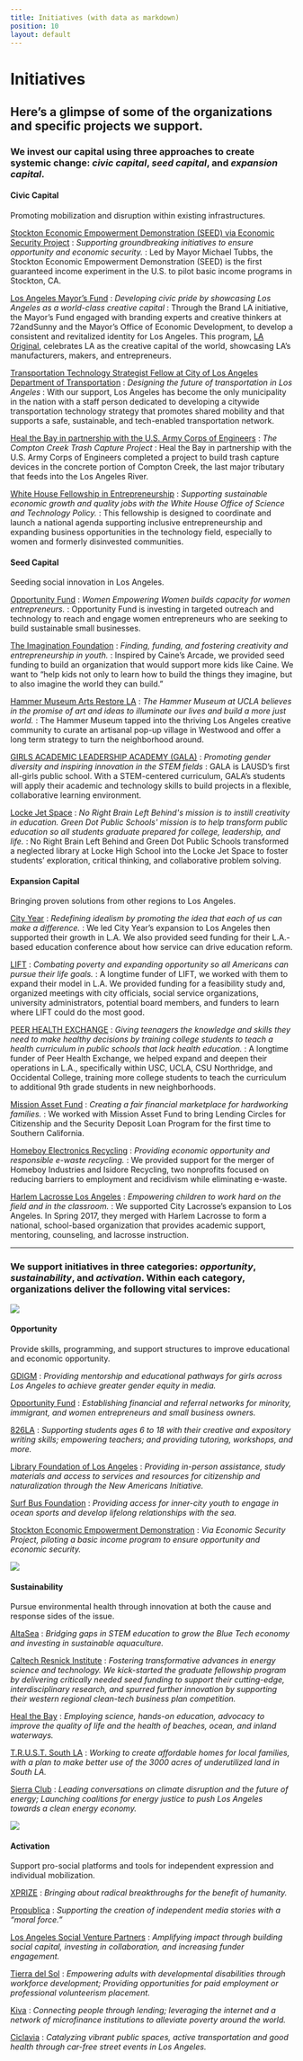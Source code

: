 ```yaml
---
title: Initiatives (with data as markdown)
position: 10
layout: default
---
```


Initiatives
===========

Here’s a glimpse of some of the organizations and specific projects we support.
-----------

### We invest our capital using three approaches to create systemic change: _civic capital_, _seed capital_, and _expansion capital_. ###



#### Civic Capital ####

Promoting mobilization and disruption within existing infrastructures.


[Stockton Economic Empowerment Demonstration (SEED) via Economic Security Project](https://www.stocktondemonstration.org)
: _Supporting groundbreaking initiatives to ensure opportunity and economic security._
: Led by Mayor Michael Tubbs, the Stockton Economic Empowerment Demonstration (SEED) is the first guaranteed income experiment in the U.S. to pilot basic income programs in Stockton, CA.

[Los Angeles Mayor’s Fund](http://mayorsfundla.org)
: _Developing civic pride by showcasing Los Angeles as a world-class creative capital_
: Through the Brand LA initiative, the Mayor’s Fund engaged with branding experts and creative thinkers at 72andSunny and the Mayor’s Office of Economic Development, to develop a consistent and revitalized identity for Los Angeles. This program, [LA Original](https://www.laoriginal.com), celebrates LA as the creative capital of the world, showcasing LA’s manufacturers, makers, and entrepreneurs.

[Transportation Technology Strategist Fellow at City of Los Angeles Department of Transportation](https://www.lamayor.org/mayor-garcetti-announces-appointment-transportation-technology-strategist-fellow)
: _Designing the future of transportation in Los Angeles_
: With our support, Los Angeles has become the only municipality in the nation with a staff person dedicated to developing a citywide transportation technology strategy that promotes shared mobility and that supports a safe, sustainable, and tech-enabled transportation network.

[Heal the Bay in partnership with the U.S. Army Corps of Engineers](https://healthebay.org)
: _The Compton Creek Trash Capture Project_
: Heal the Bay in partnership with the U.S. Army Corps of Engineers completed a project to build trash capture devices in the concrete portion of Compton Creek, the last major tributary that feeds into the Los Angeles River.

[White House Fellowship in Entrepreneurship](https://www.whitehouse.gov/administration/eop/ostp)
: _Supporting sustainable economic growth and quality jobs with the White House Office of Science and Technology Policy._
: This fellowship is designed to coordinate and launch a national agenda supporting inclusive entrepreneurship and expanding business opportunities in the technology field, especially to women and formerly disinvested communities.



#### Seed Capital ####

Seeding social innovation in Los Angeles.


[Opportunity Fund](https://www.opportunityfund.org)
: _Women Empowering Women builds capacity for women entrepreneurs._
: Opportunity Fund is investing in targeted outreach and technology to reach and engage women entrepreneurs who are seeking to build sustainable small businesses.

[The Imagination Foundation](http://www.imagination.is)
: _Finding, funding, and fostering creativity and entrepreneurship in youth._
: Inspired by Caine’s Arcade, we provided seed funding to build an organization that would support more kids like Caine. We want to “help kids not only to learn how to build the things they imagine, but to also imagine the world they can build.”

[Hammer Museum Arts Restore LA](http://artsrestore.la)
: _The Hammer Museum at UCLA believes in the promise of art and ideas to illuminate our lives and build a more just world._
: The Hammer Museum tapped into the thriving Los Angeles creative community to curate an artisanal pop-up village in Westwood and offer a long term strategy to turn the neighborhood around.

[GIRLS ACADEMIC LEADERSHIP ACADEMY (GALA)](https://www.galacademy.org)
: _Promoting gender diversity and inspiring innovation in the STEM fields_
: GALA is LAUSD’s first all-girls public school. With a STEM-centered curriculum, GALA’s students will apply their academic and technology skills to build projects in a flexible, collaborative learning environment.

[Locke Jet Space](http://myla2050.maker.good.is/projects/salamanderproject)
: _No Right Brain Left Behind's mission is to instill creativity in education. Green Dot Public Schools' mission is to help transform public education so all students graduate prepared for college, leadership, and life._
: No Right Brain Left Behind and Green Dot Public Schools transformed a neglected library at Locke High School into the Locke Jet Space to foster students’ exploration, critical thinking, and collaborative problem solving.



#### Expansion Capital ####

Bringing proven solutions from other regions to Los Angeles.


[City Year](http://www.cityyear.org/losangeles.aspx)
: _Redefining idealism by promoting the idea that each of us can make a difference._
: We led City Year’s expansion to Los Angeles then supported their growth in L.A. We also provided seed funding for their L.A.-based education conference about how service can drive education reform.

[LIFT](http://www.liftcommunities.org)
: _Combating poverty and expanding opportunity so all Americans can pursue their life goals._
: A longtime funder of LIFT, we worked with them to expand their model in L.A. We provided funding for a feasibility study and, organized meetings with city officials, social service organizations, university administrators, potential board members, and funders to learn where LIFT could do the most good.

[PEER HEALTH EXCHANGE](http://www.peerhealthexchange.org)
: _Giving teenagers the knowledge and skills they need to make healthy decisions by training college students to teach a health curriculum in public schools that lack health education._
: A longtime funder of Peer Health Exchange, we helped expand and deepen their operations in L.A., specifically within USC, UCLA, CSU Northridge, and Occidental College, training more college students to teach the curriculum to additional 9th grade students in new neighborhoods.

[Mission Asset Fund](http://missionassetfund.org)
: _Creating a fair financial marketplace for hardworking families._
: We worked with Mission Asset Fund to bring Lending Circles for Citizenship and the Security Deposit Loan Program for the first time to Southern California.

[Homeboy Electronics Recycling](https://www.homeboyindustries.org/what-we-do/homeboy-recycling)
: _Providing economic opportunity and responsible e-waste recycling._
: We provided support for the merger of Homeboy Industries and Isidore Recycling, two nonprofits focused on reducing barriers to employment and recidivism while eliminating e-waste.

[Harlem Lacrosse Los Angeles](http://www.harlemlacrosse.org)
: _Empowering children to work hard on the field and in the classroom._
: We supported City Lacrosse’s expansion to Los Angeles. In Spring 2017, they merged with Harlem Lacrosse to form a national, school-based organization that provides academic support, mentoring, counseling, and lacrosse instruction.



* * * * * * * * * * * * * * * * * * * * * * * * * * * *



### We support initiatives in three categories: _opportunity_, _sustainability_, and _activation_. Within each category, organizations deliver the following vital services: ###



![](/assets/img/initiatives_telescope@x2.png)

#### Opportunity ####

Provide skills, programming, and support structures to improve educational and economic opportunity.


[GDIGM](https://seejane.org/)
: _Providing mentorship and educational pathways for girls across Los Angeles to achieve greater gender equity in media._

[Opportunity Fund](https://www.opportunityfund.org/)
: _Establishing financial and referral networks for minority, immigrant, and women entrepreneurs and small business owners._

[826LA](http://826la.org/)
: _Supporting students ages 6 to 18 with their creative and expository writing skills; empowering teachers; and providing tutoring, workshops, and more._

[Library Foundation of Los Angeles](http://lfla.org/)
: _Providing in-person assistance, study materials and access to services and resources for citizenship and naturalization through the New Americans Initiative._

[Surf Bus Foundation](http://www.surfbusfoundation.org/)
: _Providing access for inner-city youth to engage in ocean sports and develop lifelong relationships with the sea._

[Stockton Economic Empowerment Demonstration](http://www.stocktondemonstration.org)
: _Via Economic Security Project, piloting a basic income program to ensure opportunity and economic security._



![](/assets/img/initiatives_sunburst@x2.png)

#### Sustainability ####

Pursue environmental health through innovation at both the cause and response sides of the issue.


[AltaSea](https://altasea.org/)
: _Bridging gaps in STEM education to grow the Blue Tech economy and investing in sustainable aquaculture._

[Caltech Resnick Institute](http://resnick.caltech.edu/)
: _Fostering transformative advances in energy science and technology. We kick-started the graduate fellowship program by delivering critically needed seed funding to support their cutting-edge, interdisciplinary research, and spurred further innovation by supporting their western regional clean-tech business plan competition._

[Heal the Bay](http://www.healthebay.org)
: _Employing science, hands-on education, advocacy to improve the quality of life and the health of beaches, ocean, and inland waterways._

[T.R.U.S.T. South LA](http://trustsouthla.org/)
: _Working to create affordable homes for local families, with a plan to make better use of the 3000 acres of underutilized land in South LA._

[Sierra Club](https://www.sierraclub.org/)
: _Leading conversations on climate disruption and the future of energy; Launching coalitions for energy justice to push Los Angeles towards a clean energy economy._



![](/assets/img/initiatives_bolt@x2.png)

#### Activation ####

Support pro-social platforms and tools for independent expression and individual mobilization.


[XPRIZE](https://www.xprize.org/)
: _Bringing about radical breakthroughs for the benefit of humanity._

[Propublica](http://www.propublica.org/)
: _Supporting the creation of independent media stories with a “moral force.”_

[Los Angeles Social Venture Partners](http://www.socialventurepartners.org/los-angeles/)
: _Amplifying impact through building social capital, investing in collaboration, and increasing funder engagement._

[Tierra del Sol](https://www.tierradelsol.org/)
: _Empowering adults with developmental disabilities through workforce development; Providing opportunities for paid employment or professional volunteerism placement._

[Kiva](http://www.kiva.org/start)
: _Connecting people through lending; leveraging the internet and a network of microfinance institutions to alleviate poverty around the world._

[Ciclavia](http://www.ciclavia.org/)
: _Catalyzing vibrant public spaces, active transportation and good health through car-free street events in Los Angeles._

